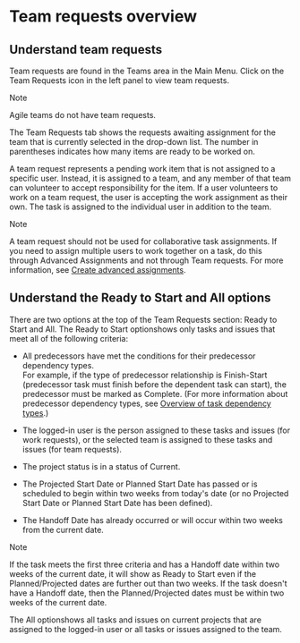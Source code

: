 

# Team requests overview

## Understand team requests

Team requests are found in the Teams area in the Main Menu. Click on the Team Requests icon in the left panel to view team requests. 

>[!NOTE]
>
>Agile teams do not have team requests.

The Team Requests tab&nbsp;shows the requests awaiting assignment for the team that is currently selected in the drop-down list. The number in parentheses indicates how many items are ready to be worked on.

A team request represents a pending work item that is not assigned to a specific user. Instead, it is assigned to a team, and any member of that team can volunteer to accept responsibility for the item. If a user volunteers to work on a team request, the user is accepting the work assignment as their own. The task is assigned to the individual user in addition to the team.

>[!NOTE]
>
>A&nbsp;team request should not be used for collaborative task assignments. If you need to assign multiple users to work together on a task, do this through Advanced Assignments and not through Team requests. For more information, see [Create advanced assignments](../../manage-work/tasks/assign-tasks/create-advanced-assignments.md).

## Understand&nbsp;the Ready to Start and All options

There are two options at the top of the Team Requests section: Ready to Start and All. The Ready to Start optionshows only tasks and issues that meet all of the following criteria:

* All predecessors have met the&nbsp;conditions for their&nbsp;predecessor dependency types.  
  For example, if the type of predecessor relationship is&nbsp;Finish-Start (predecessor task must finish before the dependent task can start), the predecessor must be&nbsp;marked as Complete. (For more information about predecessor dependency types, see [Overview of task dependency types](../../manage-work/tasks/use-prdcssrs/task-dependency-types.md).)

* The logged-in user&nbsp;is the person assigned to these tasks and issues (for work requests), or the selected team is assigned to these tasks and issues (for team requests).
* The project status is in a status of Current.
* The Projected Start Date or Planned Start Date has passed or is scheduled to begin within two weeks from today's date (or no Projected Start Date or Planned Start Date&nbsp;has been defined).
* The&nbsp;Handoff Date has already occurred or will occur within two weeks from the current date.

>[!NOTE]
>
>If the task meets the first three criteria and has a Handoff date within two weeks of the current date, it will show as Ready to Start even if the Planned/Projected dates are further out than two weeks. If the task doesn't have a Handoff date, then the Planned/Projected dates must be within two weeks of the current date.

The&nbsp;All optionshows all tasks and issues on current projects that are assigned to the logged-in user or all tasks or issues assigned to the team.

